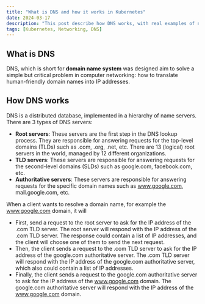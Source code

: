 ```yaml
---
title: "What is DNS and how it works in Kubernetes"
date: 2024-03-17
description: "This post describe how DNS works, with real examples of nslookup, and explain the details of DNS resolution within Kubernetes."
tags: [Kubernetes, Networking, DNS]
---
```

## What is DNS

DNS, which is short for **domain name system** was designed aim to solve a simple but critical problem in computer networking: how to translate human-friendly domain names into IP addresses.

## How DNS works

DNS is a distributed database, implemented in a hierarchy of name servers. There are 3 types of DNS servers: 

- **Root servers**: These servers are the first step in the DNS lookup process. They are responsible for answering requests for the top-level domains (TLDs) such as .com, .org, .net, etc. There are 13 (logical) root servers in the world, managed by 12 different organizations.
- **TLD servers**: These servers are responsible for answering requests for the second-level domains (SLDs) such as google.com, facebook.com, etc.
- **Authoritative servers**: These servers are responsible for answering requests for the specific domain names such as www.google.com, mail.google.com, etc.

When a client wants to resolve a domain name, for example the www.google.com domain, it will
  
- First, send a request to the root server to ask for the IP address of the .com TLD server. The root server will respond with the IP address of the .com TLD server. The response could contain a list of IP addresses, and the client will choose one of them to send the next request.
- Then, the client sends a request to the .com TLD server to ask for the IP address of the google.com authoritative server. The .com TLD server will respond with the IP address of the google.com authoritative server, which also could contain a list of IP addresses.
- Finally, the client sends a request to the google.com authoritative server to ask for the IP address of the www.google.com domain. The google.com authoritative server will respond with the IP address of the www.google.com domain.

